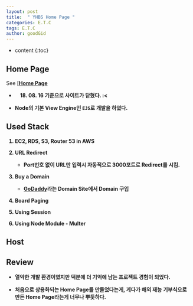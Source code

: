 ```yaml
---
layout: post
title:  " YHBS Home Page "
categories: E.T.C
tags: E.T.C
author: goodGid
---
```

* content
{:toc}


## Home Page

See [<b>[Home Page](http://www.youngheartsboardingschool.com/)<b>

* 　18. 08. 16 기준으로 사이트가 닫혔다. :<

* Node의 기본 View Engine인 `EJS`로 개발을 하였다.

## Used Stack

1. EC2, RDS, S3, Router 53 in AWS

2. URL Redirect
    - Port번호 없이 URL만 입력시 자동적으로 3000포트로 Redirect를 시킴.

3. Buy a Domain 
    - [GoDaddy](https://godaddy.com/offers/domains?isc=gofhlkr01&countryview=1&currencytype=krw&mkwid=ssrgUfHzc_pcrid_223839091399_pkw_%C3%AA%C2%B3%C2%A0%C3%AB%C2%8C%C2%80%C3%AB%C2%94%C2%94_pmt_e_pdv_c_&gclid=CjwKCAiArrrQBRBbEiwAH_6sNNKHitS-JrHxRN3OOpS-rJy_B8JLy5TRwuJD3l9bDQMfRD7CPIB2ShoCnJ0QAvD_BwE)라는 Domain Site에서 Domain 구입

4. Board Paging

5. Using Session

6. Using Node Module - Multer

## Host

## Review

* 열악한 개발 환경이였지만 덕분에 더 기억에 남는 프로젝트 경험이 되었다.

* 처음으로 상용화되는 Home Page를 만들었다는게, 게다가 해외 재능 기부식으로 만든 Home Page라는게 너무나 뿌듯하다.